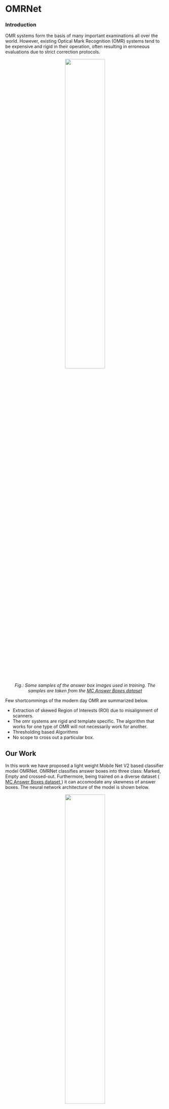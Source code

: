 # OMRNet

### Introduction

OMR systems form the basis of many important examinations all over the world. However, existing Optical Mark Recognition (OMR) systems tend to be expensive and rigid in their operation, often resulting in erroneous evaluations due to strict correction protocols. 

<div align="center">
  <img src="https://github.com/sa-y-an/OMRNet/assets/55195504/87722e3b-f9b7-4145-9910-7be9e164aad6" height="50%" width="50%"  />
  <p>
    <i>
    Fig.: Some samples of the answer box images used in training. The samples are taken from the <a href="https://sites.google.com/view/mcq-dataset"> MC Answer Boxes dataset </a>
    </i>
  </p>
</div>

Few shortcommings of the modern day OMR are summarized below. 
- Extraction of skewed Region of Interests (ROI) due to misalignment of scanners. 
- The omr systems are rigid and template specific. The algorithm that works for one type of OMR will not necessarily work for another. 
- Thresholding based Algorithms 
- No scope to cross out a particular box.

## Our Work

In this work we have proposed a light weight Mobile Net V2 based classifier model OMRNet. OMRNet classifies answer boxes into three class: Marked, Empty and crossed-out. Furthermore, being trained on a diverse dataset (<a href="https://sites.google.com/view/mcq-dataset"> MC Answer Boxes dataset </a>) it can accomodate any skewness of answer boxes. The neural network architecture of the model is shown below. 

<div align="center">
  <img src=https://github.com/sa-y-an/OMRNet/assets/55195504/1c73b656-c53e-4de1-a7b2-d6d8a6b2c19a" height="50%" width="50%"  />
  <p>
    <i>
    Fig.: Transfer Learning on MobileNetV2 and our proposed model </a>
    </i>
  </p>
</div>

## Performance And Accuracy 

Since OMRNet will find its major applications in resource constraint regions we have designed our model to be extremely lightweight. Our model as of 13th July, 2023 has achieved the state of the art accuracy on the dataset. However, inspite of high accuracy it is extremely lightweight. We have described in detail about its light weightedness and how we achieved it in our paper. We have applied a quantization model to reduce its size 7 times. The quantized model is just <b> 3 MB </b>. 

<div align="center">
  <img src="https://github.com/sa-y-an/OMRNet/assets/55195504/23241c12-0246-4741-aa8c-69b12f76d694" height="50%" width="50%"  />
  <p>
    <i>
    Fig.: Comparison of the test accuracy of OMRNet and post quantized OMRNet.
    </i>
  </p>
</div>
